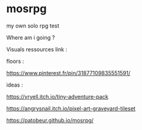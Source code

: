 # mosrpg
my own solo rpg test

Where am i going ?

Visuals ressources link :

floors :

https://www.pinterest.fr/pin/31877109835551591/

ideas :

https://vryell.itch.io/tiny-adventure-pack

https://angrysnail.itch.io/pixel-art-graveyard-tileset



https://patobeur.github.io/mosrpg/
